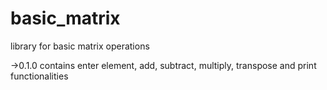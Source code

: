 # basic_matrix
library for basic matrix operations


->0.1.0
contains enter element, add, subtract, multiply, transpose and print functionalities
